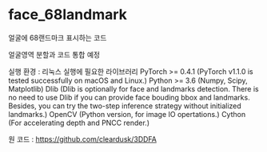 # face_68landmark
얼굴에 68랜드마크 표시하는 코드

얼굴영역 분할과 코드 통합 예정

실행 환경 : 리눅스
실행에 필요한 라이브러리 
PyTorch >= 0.4.1 (PyTorch v1.1.0 is tested successfully on macOS and Linux.)
Python >= 3.6 (Numpy, Scipy, Matplotlib)
Dlib (Dlib is optionally for face and landmarks detection. There is no need to use Dlib if you can provide face bouding bbox and landmarks. Besides, you can try the two-step inference strategy without initialized landmarks.)
OpenCV (Python version, for image IO opertations.)
Cython (For accelerating depth and PNCC render.)

원 코드 : https://github.com/cleardusk/3DDFA
